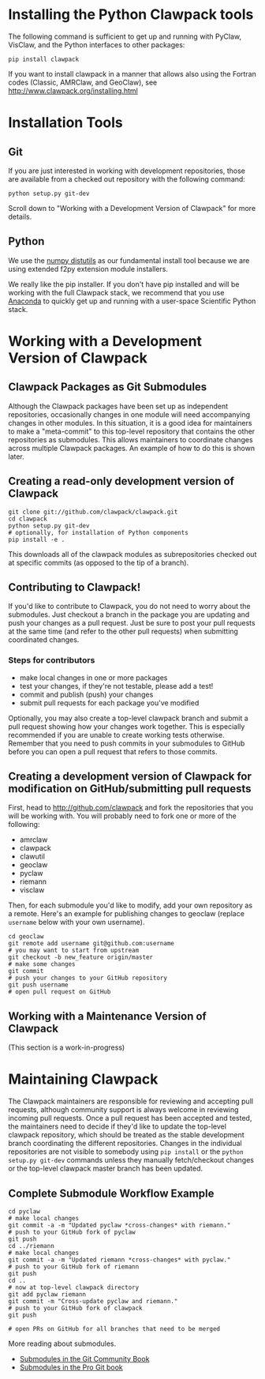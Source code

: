 # Installing the Python Clawpack tools

The following command is sufficient to get up and running with PyClaw, VisClaw, and the Python interfaces to other packages:

    pip install clawpack

If you want to install clawpack in a manner that allows also using the
Fortran codes (Classic, AMRClaw, and GeoClaw), see
http://www.clawpack.org/installing.html

# Installation Tools

## Git

If you are just interested in working with development repositories, those are available from a checked out repository with the following command:

    python setup.py git-dev

Scroll down to "Working with a Development Version of Clawpack" for more details.  

## Python

We use the [numpy distutils](http://docs.scipy.org/doc/numpy/reference/distutils.html) as our fundamental install tool because we are using extended f2py extension module installers.

We really like the pip installer.  If you don't have pip installed and will be working with the full Clawpack stack, we recommend that you use [Anaconda](http://www.continuum.io/downloads) to quickly get up and running with a user-space Scientific Python stack.  

# Working with a Development Version of Clawpack

## Clawpack Packages as Git Submodules

Although the Clawpack packages have been set up as independent repositories, occasionally changes in one module will need accompanying changes in other modules.  In this situation, it is a good idea for maintainers to make a "meta-commit" to this top-level repository that contains the other repositories as submodules.  This allows maintainers to coordinate changes across multiple Clawpack packages.  An example of how to do this is shown later.

## Creating a read-only development version of Clawpack

```
git clone git://github.com/clawpack/clawpack.git
cd clawpack
python setup.py git-dev
# optionally, for installation of Python components
pip install -e .
```

This downloads all of the clawpack modules as subrepositories checked out at specific commits (as opposed to the tip of a branch).  

## Contributing to Clawpack!

If you'd like to contribute to Clawpack, you do not need to worry about the submodules.  Just checkout a branch in the package you are updating and push your changes as a pull request.  Just be sure to post your pull requests at the same time (and refer to the other pull requests) when submitting coordinated changes.

### Steps for contributors
* make local changes in one or more packages
* test your changes, if they're not testable, please add a test!
* commit and publish (push) your changes
* submit pull requests for each package you've modified

Optionally, you may also create a top-level clawpack branch and submit a pull request showing how your changes work together.  This is especially recommended if you are unable to create working tests otherwise.  Remember that you need to push commits in your submodules to GitHub before you can open a pull request that refers to those commits.

## Creating a development version of Clawpack for modification on GitHub/submitting pull requests

First, head to http://github.com/clawpack and fork the repositories that you will be working with.  You will probably need to fork one or more of the following:

* amrclaw
* clawpack
* clawutil
* geoclaw
* pyclaw
* riemann
* visclaw

Then, for each submodule you'd like to modify, add your own repository as a remote.  Here's an example for publishing changes to geoclaw (replace `username` below with your own username).

```
cd geoclaw
git remote add username git@github.com:username
# you may want to start from upstream
git checkout -b new_feature origin/master
# make some changes
git commit
# push your changes to your GitHub repository
git push username 
# open pull request on GitHub
```

## Working with a Maintenance Version of Clawpack

(This section is a work-in-progress)

# Maintaining Clawpack

The Clawpack maintainers are responsible for reviewing and accepting pull requests, although community support is always welcome in reviewing incoming pull requests.  Once a pull request has been accepted and tested, the maintainers need to decide if they'd like to update the top-level clawpack repository, which should be treated as the stable development branch coordinating the different repositories.  Changes in the individual repositories are not visible to somebody using `pip install` or the `python setup.py git-dev` commands unless they manually fetch/checkout changes or the top-level clawpack master branch has been updated.

## Complete Submodule Workflow Example

```
cd pyclaw
# make local changes
git commit -a -m "Updated pyclaw *cross-changes* with riemann."
# push to your GitHub fork of pyclaw
git push
cd ../riemann
# make local changes
git commit -a -m "Updated riemann *cross-changes* with pyclaw."
# push to your GitHub fork of riemann
git push
cd ..
# now at top-level clawpack directory
git add pyclaw riemann
git commit -m "Cross-update pyclaw and riemann."
# push to your GitHub fork of clawpack
git push

# open PRs on GitHub for all branches that need to be merged

```

More reading about submodules.
* [Submodules in the Git Community Book](http://book.git-scm.com/5_submodules.html)
* [Submodules in the Pro Git book](http://progit.org/book/ch6-6.html)

